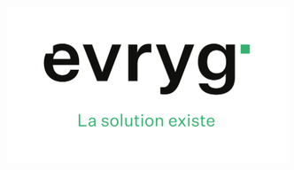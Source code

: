<picture>
  <source media="(prefers-color-scheme: dark)" srcset="https://raw.githubusercontent.com/evryg-org/.github/main/evryg-logo-light.svg">
  <img alt="Text changing depending on mode." src="https://raw.githubusercontent.com/evryg-org/.github/main/evryg-logo-dark.svg">
</picture>
